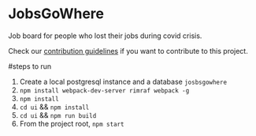 # JobsGoWhere
Job board for people who lost their jobs during covid crisis. 

Check our [contribution guidelines](CONTRIBUTING.md) if you want to contribute to this project.

#steps to run

1. Create a local postgresql instance and a database `josbsgowhere`
2. `npm install webpack-dev-server rimraf webpack -g`
3. `npm install`
4. `cd ui` && `npm install`
5. `cd ui` && `npm run build`
6. From the project root, `npm start`
